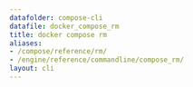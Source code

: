 ```yaml
---
datafolder: compose-cli
datafile: docker_compose_rm
title: docker compose rm
aliases:
- /compose/reference/rm/
- /engine/reference/commandline/compose_rm/
layout: cli
---
```


<!--
抱歉，此页面的内容是根据 Docker 源代码自动生成的。如果您想建议更改此处显示的文本，您需要通过搜索此仓库来找到该字符串：
https://github.com/docker/compose
-->
